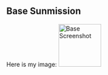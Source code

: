 ## Base Sunmission

Here is my image: 
<img src="Images/Base.jpg" alt="Base Screenshot" width="100" height="100">  
